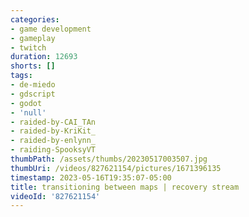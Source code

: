 ```yaml
---
categories:
- game development
- gameplay
- twitch
duration: 12693
shorts: []
tags:
- de-miedo
- gdscript
- godot
- 'null'
- raided-by-CAI_TAn
- raided-by-KriKit_
- raided-by-enlynn_
- raiding-SpooksyVT
thumbPath: /assets/thumbs/20230517003507.jpg
thumbUri: /videos/827621154/pictures/1671396135
timestamp: 2023-05-16T19:35:07-05:00
title: transitioning between maps | recovery stream
videoId: '827621154'
---
```


